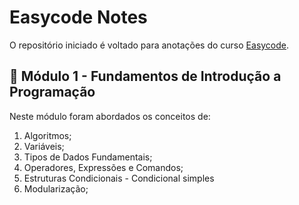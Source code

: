 # Easycode Notes
O repositório iniciado é voltado para anotações do curso <a href="https://conteudo.gokursos.com/easycode" target="_blank">Easycode<a/>.

##  :pushpin: Módulo 1 - Fundamentos de Introdução a Programação

Neste módulo foram abordados os conceitos de:
  
1. Algoritmos;
2. Variáveis;
3. Tipos de Dados Fundamentais;
4. Operadores, Expressões e Comandos;
5. Estruturas Condicionais - Condicional simples
7. Modularização;

